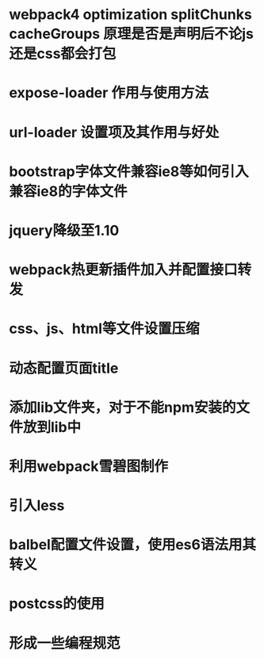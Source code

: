 # webpack4 optimization splitChunks cacheGroups 原理是否是声明后不论js还是css都会打包
# expose-loader 作用与使用方法
# url-loader 设置项及其作用与好处
# bootstrap字体文件兼容ie8等如何引入兼容ie8的字体文件
# jquery降级至1.10
# webpack热更新插件加入并配置接口转发
# css、js、html等文件设置压缩
# 动态配置页面title
# 添加lib文件夹，对于不能npm安装的文件放到lib中
# 利用webpack雪碧图制作
# 引入less
# balbel配置文件设置，使用es6语法用其转义
# postcss的使用
# 形成一些编程规范